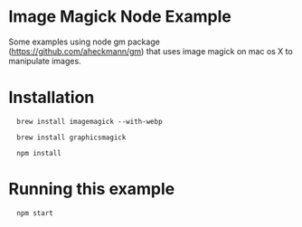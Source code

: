 # Image Magick Node Example
Some examples using node gm package (https://github.com/aheckmann/gm) that uses image magick on mac os X to manipulate images.

# Installation

```shell
  brew install imagemagick --with-webp
```

```shell
  brew install graphicsmagick
```

```shell
  npm install
```

# Running this example

```shell
  npm start
```
